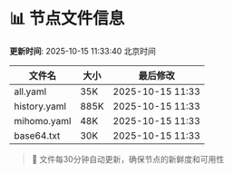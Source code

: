 # 📊 节点文件信息

**更新时间**: 2025-10-15 11:33:40 北京时间

| 文件名 | 大小 | 最后修改 |
|--------|------|----------|
| all.yaml | 35K | 2025-10-15 11:33 |
| history.yaml | 885K | 2025-10-15 11:33 |
| mihomo.yaml | 48K | 2025-10-15 11:33 |
| base64.txt | 30K | 2025-10-15 11:33 |

> 🔄 文件每30分钟自动更新，确保节点的新鲜度和可用性
